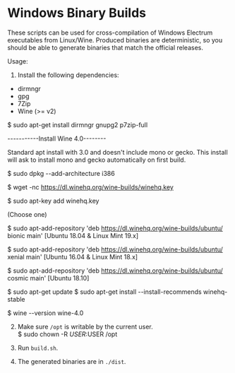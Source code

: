 Windows Binary Builds
=====================

These scripts can be used for cross-compilation of Windows Electrum executables from Linux/Wine.
Produced binaries are deterministic, so you should be able to generate binaries that match the official releases. 


Usage:


1. Install the following dependencies:

 - dirmngr
 - gpg
 - 7Zip
 - Wine (>= v2)

 $ sudo apt-get install dirmngr gnupg2 p7zip-full

 -----------Install Wine 4.0-------- 

 Standard apt install with 3.0 and doesn't include mono or gecko. This install will ask to install mono and gecko automatically on first build.
 
 $ sudo dpkg --add-architecture i386

 $ wget -nc https://dl.winehq.org/wine-builds/winehq.key

 $ sudo apt-key add winehq.key

 (Choose one)
 
 $ sudo apt-add-repository 'deb https://dl.winehq.org/wine-builds/ubuntu/ bionic main' [Ubuntu 18.04 & Linux Mint 19.x]

 $ sudo apt-add-repository 'deb https://dl.winehq.org/wine-builds/ubuntu/ xenial main' [Ubuntu 16.04 & Linux Mint 18.x]

 $ sudo apt-add-repository 'deb https://dl.winehq.org/wine-builds/ubuntu/ cosmic main' [Ubuntu 18.10]

 $ sudo apt-get update
 $ sudo apt-get install --install-recommends winehq-stable

 $ wine --version
   wine-4.0

2. Make sure `/opt` is writable by the current user.  
 $ sudo chown -R $USER:$USER /opt

3. Run `build.sh`.

4. The generated binaries are in `./dist`.
